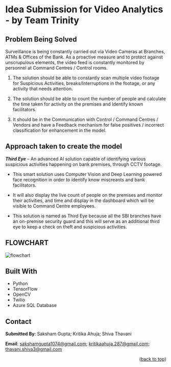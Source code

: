 <div id="top"></div>

# Idea Submission for Video Analytics - by Team Trinity

## Problem Being Solved

Surveillance is being constantly carried out via Video Cameras at Branches, ATMs & Offices of the Bank. As a proactive measure and to protect against unscrupulous elements, the video feed is constantly monitored by personnel at Command Centres / Control rooms.

1. The solution should be able to constantly scan multiple video footage for Suspicious Activities, breaks/Interruptions in the footage, or any activity that needs attention.

2. The solution should be able to count the number of people and calculate the time taken for activity on the premises and Identify known facilitators.

3. It should be in the Communication with Control / Command Centres / Vendors and have a Feedback mechanism for false positives / incorrect classification for enhancement in the model.


## Approach taken to create the model

***Third Eye*** – An advanced AI solution capable of identifying various suspicious activities happening on bank premises, through CCTV footage.

- This smart solution uses Computer Vision and Deep Learning powered face recognition in order to identify know miscreants and bank facilitators.

- It will also display the live count of people on the premises and monitor their activities, and time and display in the dashboard which will be visible to Command Centre employees.

- This solution is named as Third Eye because all the SBI branches have an on-premise security guard and this will serve as an additional third eye to keep a check on theft and suspicious activities.


## FLOWCHART

![flowchart](https://user-images.githubusercontent.com/39915573/170106263-fa8fabae-af15-42e9-87a8-464b8e61303e.png)


## Built With

* Python
* TensorFlow
* OpenCV
* Twilio
* Azure SQL Database


## Contact

**Submitted By**: Saksham Gupta; Kritika Ahuja; Shiva Thavani

**Email**: sakshamgupta1074@gmail.com; kritikaahuja.287@gmail.com; thavani.shiva3@gmail.com

<p align="right">(<a href="#top">back to top</a>)</p>
